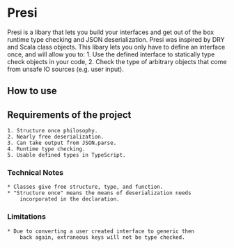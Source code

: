 # Presi
Presi is a libary that lets you build your interfaces and get out of the box
runtime type checking and JSON deserialization. Presi was inspired by DRY and
Scala class objects. This libary lets you only have to define an interface once,
and will allow you to: 1. Use the defined interface to statically type check
objects in your code, 2. Check the type of arbitrary objects that come from
unsafe IO sources (e.g. user input).

## How to use

## Requirements of the project
    1. Structure once philosophy.
    2. Nearly free deserialization.
    3. Can take output from JSON.parse.
    4. Runtime type checking.
    5. Usable defined types in TypeScript.

### Technical Notes
    * Classes give free structure, type, and function.
    * "Structure once" means the means of deserialization needs
        incorporated in the declaration.
### Limitations
    * Due to converting a user created interface to generic then
        back again, extraneous keys will not be type checked.